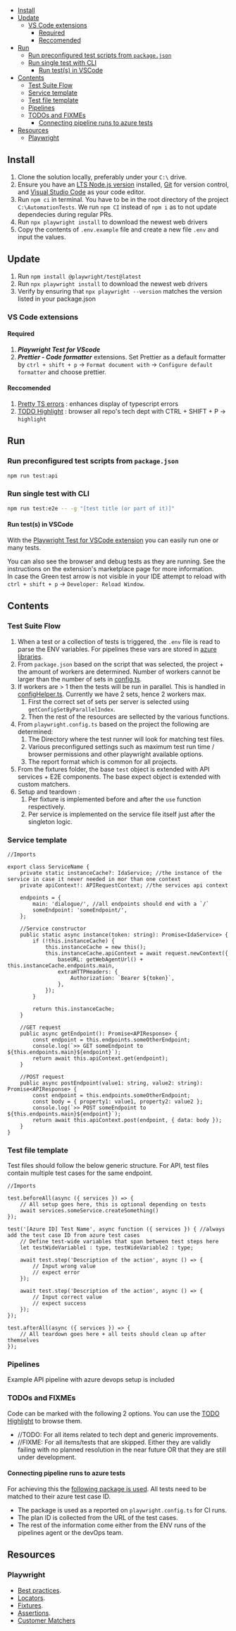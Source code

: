 - [Install](#install)
- [Update](#update)
  - [VS Code extensions](#vs-code-extensions)
    - [Required](#required)
    - [Reccomended](#reccomended)
- [Run](#run)
  - [Run preconfigured test scripts from `package.json`](#run-preconfigured-test-scripts-from-packagejson)
  - [Run single test with CLI](#run-single-test-with-cli)
    - [Run test(s) in VSCode](#run-tests-in-vscode)
- [Contents](#contents)
  - [Test Suite Flow](#test-suite-flow)
  - [Service template](#service-template)
  - [Test file template](#test-file-template)
  - [Pipelines](#pipelines)
  - [TODOs and FIXMEs](#todos-and-fixmes)
    - [Connecting pipeline runs to azure tests](#connecting-pipeline-runs-to-azure-tests)
- [Resources](#resources)
  - [Playwright](#playwright)

## Install

1. Clone the solution locally, preferably under your `C:\` drive.
1. Ensure you have an [LTS Node.js version](https://nodejs.org/) installed, [Git](https://git-scm.com/) for version control, and [Visual Studio Code](https://code.visualstudio.com/) as your code editor.
1. Run `npm ci` in terminal. You have to be in the root directory of the project `C:\AutomationTests`. We run `npm CI` instead of `npm i` as to not update dependecies during regular PRs.
1. Run `npx playwright install` to download the newest web drivers
1. Copy the contents of `.env.example` file and create a new file `.env` and input the values.

## Update

1. Run `npm install @playwright/test@latest`
1. Run `npx playwright install` to download the newest web drivers
1. Verify by ensuring that `npx playwright --version` matches the version listed in your package.json

### VS Code extensions

#### Required

1. **_Playwright Test for VScode_**
1. **_Prettier - Code formatter_** extensions. Set Prettier as a default formatter by `ctrl + shift + p` -> `Format document with` -> `Configure default formatter` and choose prettier.

#### Reccomended

1. [Pretty TS errors](https://marketplace.visualstudio.com/items?itemName=yoavbls.pretty-ts-errors) : enhances display of typescript errors
1. [TODO Highlight](https://marketplace.visualstudio.com/items?itemName=wayou.vscode-todo-highlight) : browser all repo's tech dept with CTRL + SHIFT + P -> `highlight`

## Run

### Run preconfigured test scripts from `package.json`

```sh
npm run test:api
```

### Run single test with CLI

```sh
npm run test:e2e -- -g "[test title (or part of it)]"
```

#### Run test(s) in VSCode

With the [Playwright Test for VSCode extension](https://marketplace.visualstudio.com/items?itemName=ms-playwright.playwright) you can easily run one or many tests.

You can also see the browser and debug tests as they are running. See the instructions on the extension's marketplace page for more information.  
In case the Green test arrow is not visible in your IDE attempt to reload with `ctrl + shift + p` -> `Developer: Reload Window`.

## Contents

### Test Suite Flow

1. When a test or a collection of tests is triggered, the `.env` file is read to parse the ENV variables. For pipelines these vars are stored in [azure libraries](https://dev.azure.com/.../_library?itemType=VariableGroups).
1. From `package.json` based on the script that was selected, the project + the amount of workers are determined. Number of workers cannot be larger than the number of sets in [config.ts](/config/config.ts).
1. If workers are > 1 then the tests will be run in parallel. This is handled in [configHelper.ts](/config/configHelper.ts). Currently we have 2 sets, hence 2 workers max.
    1. First the correct set of sets per server is selected using `getConfigSetByParallelIndex`.
    2. Then the rest of the resources are sellected by the various functions.
1. From `playwright.config.ts` based on the project the following are determined:
    1. The Directory where the test runner will look for matching test files.
    2. Various preconfigured settings such as maximum test run time / browser permissions and other playwright available options.
    3. The report format which is common for all projects.
1. From the fixtures folder, the base `test` object is extended with API services + E2E components. The base expect object is extended with custom matchers. 
1. Setup and teardown :
    1. Per fixture is implemented before and after the `use` function respectively. 
    2. Per service is implemented on the service file itself just after the singleton logic. 


### Service template

```TS
//Imports

export class ServiceName {
    private static instanceCache?: IdaService; //the instance of the service in case it never needed in mor than one context
    private apiContext!: APIRequestContext; //the services api context

    endpoints = {
        main: 'dialogue/', //all endpoints should end with a `/`
        someEndpoint: 'someEndpoint/',
    };

    //Service constructor
    public static async instance(token: string): Promise<IdaService> {
        if (!this.instanceCache) {
            this.instanceCache = new this();
            this.instanceCache.apiContext = await request.newContext({
                baseURL: getWebAgentUrl() + this.instanceCache.endpoints.main,
                extraHTTPHeaders: {
                    Authorization: `Bearer ${token}`,
                },
            });
        }

        return this.instanceCache;
    }

    //GET request
    public async getEndpoint(): Promise<APIResponse> {
        const endpoint = this.endpoints.someOtherEndpoint;
        console.log(`>> GET someEndpoint to ${this.endpoints.main}${endpoint}`);
        return await this.apiContext.get(endpoint);
    }

    //POST request
    public async postEndpoint(value1: string, value2: string): Promise<APIResponse> {
        const endpoint = this.endpoints.someOtherEndpoint;
        const body = { property1: value1, property2: value2 };
        console.log(`>> POST someEndpoint to ${this.endpoints.main}${endpoint}`);
        return await this.apiContext.post(endpoint, { data: body });
    }
}
```

### Test file template

Test files should follow the below generic structure. For API, test files contain multiple test cases for the same endpoint.

```TS
//Imports

test.beforeAll(async ({ services }) => {
    // All setup goes here, this is optional depending on tests
    await services.someService.createSomething()
});

test('[Azure ID] Test Name', async function ({ services }) { //always add the test case ID from azure test cases
    // Define test-wide variables that span between test steps here
    let testWideVariable1 : type, testWideVariable2 : type;

    await test.step('Description of the action', async () => {
        // Input wrong value
        // expect error
    });

    await test.step('Description of the action', async () => {
        // Input correct value
        // expect success
    });
});

test.afterAll(async ({ services }) => {
    // All teardown goes here + all tests should clean up after themselves
});
```

### Pipelines

Example API pipeline with azure devops setup is included

### TODOs and FIXMEs
Code can be marked with the following 2 options. You can use the [TODO Highlight](https://marketplace.visualstudio.com/items?itemName=wayou.vscode-todo-highlight) to browse them.

- //TODO: For all items related to tech dept and generic improvements.
- //FIXME: For all items/tests that are skipped. Either they are validly failing with no planned resolution in the near future OR that they are still under development.


#### Connecting pipeline runs to azure tests

For achieving this the [following package is used](https://www.npmjs.com/package/@alex_neo/playwright-azure-reporter). All tests need to be matched to their azure test case ID.

-   The package is used as a reported on `playwright.config.ts` for CI runs.
-   The plan ID is collected from the URL of the test cases.
-   The rest of the information come either from the ENV runs of the pipelines agent or the devOps team.

## Resources

### Playwright

-   [Best practices](https://playwright.dev/docs/best-practices).
-   [Locators](https://playwright.dev/docs/locators).
-   [Fixtures](https://playwright.dev/docs/api/class-fixtures).
-   [Assertions](https://playwright.dev/docs/test-assertions).
-   [Customer Matchers](https://playwright.dev/docs/test-assertions#add-custom-matchers-using-expectextend)

